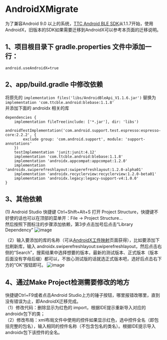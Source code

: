 # AndroidXMigrate
为了兼容Android 9.0 以上的系统，[TTC Android BLE SDK](https://github.com/shengrun-hub/TTC_BLE_DEMO-Kotlin)从1.1.7开始，使用AndroidX，旧版本的SDK如果需要迁移到AndroidX可以参考本页面的迁移说明。

## 1、项目根目录下 gradle.properties 文件中添加一行：  
```
android.useAndroidX=true
```
## 2、app/build.gradle 中修改依赖
将原先的 ```implementation files('libs/AndroidBleApi_V1.1.6.jar')``` 替换为 ``` implementation 'com.ttcble.android:blebase:1.1.8' ```  
并添加下面的 androidx 相关的库
```
dependencies {
    implementation fileTree(include: ['*.jar'], dir: 'libs')
    androidTestImplementation('com.android.support.test.espresso:espresso-core:2.2.2', {
        exclude group: 'com.android.support', module: 'support-annotations'
    })
    testImplementation 'junit:junit:4.12'
    implementation 'com.ttcble.android:blebase:1.1.8'
    implementation 'androidx.appcompat:appcompat:1.2.0'
    implementation 'androidx.swiperefreshlayout:swiperefreshlayout:1.2.0-alpha01'
    implementation 'androidx.recyclerview:recyclerview:1.2.0-beta01'
    implementation 'androidx.legacy:legacy-support-v4:1.0.0'
}
```
## 3、其他依赖
(1) Android Studio 快捷键 Ctrl+Shift+Alt+S 打开 Project Structure，快捷键不好使的话也可以在顶部的菜单开：File -> Project Structure...  
然后按照下图标注的步骤添加依赖，第3步点击加号后点击“Library Dependency”
![image](https://user-images.githubusercontent.com/69833675/148007186-d9c1fc30-fea8-4233-af05-3c5e22575947.png)

（2）输入要添加的库的名称（可从[AndroidX工件映射](https://developer.android.google.cn/jetpack/androidx/migrate/artifact-mappings?hl=zh_cn)页面获得），比如要添加下拉刷新库，输入 androidx.swiperefreshlayout:swiperefreshlayout，然后点击右侧的“Search”，搜索结果中选择想要的版本，最新的测试版本、正式版本（版本后面没有字母后缀）都可以，不放心测试版的话就选正式版本吧，选好后点击右下方的“OK”按钮即可。
![image](https://user-images.githubusercontent.com/69833675/148012908-29832a4a-0286-4d2e-8f94-6c3692ce9e77.png)

## 4、通过Make Project检测需要修改的地方
快捷键Ctrl+F9或者点击Android Studio上方的锤子按钮，哪里报错改哪里，直到没有错误为止，即AndroidX迁移完成。  
（1）修改代码：删除显示为红色的 import，根据IDE提示重新导入对应的androidx包下的类；  
（2）修改布局：xml布局文件中使用的控件如果显示红色，选中控件全名（即包括完整的包名），输入相同的控件名称（不包含包名的类名）。根据IDE提示导入androidx包下该控件的全名。
